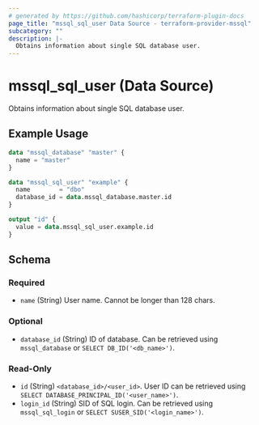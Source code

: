 ```yaml
---
# generated by https://github.com/hashicorp/terraform-plugin-docs
page_title: "mssql_sql_user Data Source - terraform-provider-mssql"
subcategory: ""
description: |-
  Obtains information about single SQL database user.
---
```


# mssql_sql_user (Data Source)

Obtains information about single SQL database user.

## Example Usage

```terraform
data "mssql_database" "master" {
  name = "master"
}

data "mssql_sql_user" "example" {
  name        = "dbo"
  database_id = data.mssql_database.master.id
}

output "id" {
  value = data.mssql_sql_user.example.id
}
```

<!-- schema generated by tfplugindocs -->
## Schema

### Required

- `name` (String) User name. Cannot be longer than 128 chars.

### Optional

- `database_id` (String) ID of database. Can be retrieved using `mssql_database` or `SELECT DB_ID('<db_name>')`.

### Read-Only

- `id` (String) `<database_id>/<user_id>`. User ID can be retrieved using `SELECT DATABASE_PRINCIPAL_ID('<user_name>')`.
- `login_id` (String) SID of SQL login. Can be retrieved using `mssql_sql_login` or `SELECT SUSER_SID('<login_name>')`.
